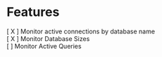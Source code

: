 
# Features
[ X ] Monitor active connections by database name
<br>
[ X ] Monitor Database Sizes
<br>
[ ] Monitor Active Queries